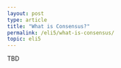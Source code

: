 ```yaml
---
layout: post
type: article
title: "What is Consensus?"
permalink: /eli5/what-is-consensus/
topic: eli5
---
```


TBD
